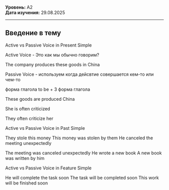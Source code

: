 **Уровень:** A2  
**Дата изучения:** 29.08.2025  

---

## Введение в тему

Active vs Passive Voice in Present Simple

Active Voice - Это как мы обычно говорим?

The company produces these goods in China

Passive Voice - используем когда дейсвтие совершается кем-то или чем-то

форма глагола to be + 3 форма глагола

These goods are produced China

She is often criticized 

They often criticize her

Active vs Passive Voice in Past Simple

They stole this money
This money was stolen by them
He canceled the meeting unexpectedly

The meeting was canceled unexpectedly
He wrote a new book
A new book was written by him


Active vs Passive Voice in Feature Simple

He will complete the task soon
The task will be completed soon
This work will be finished soon

